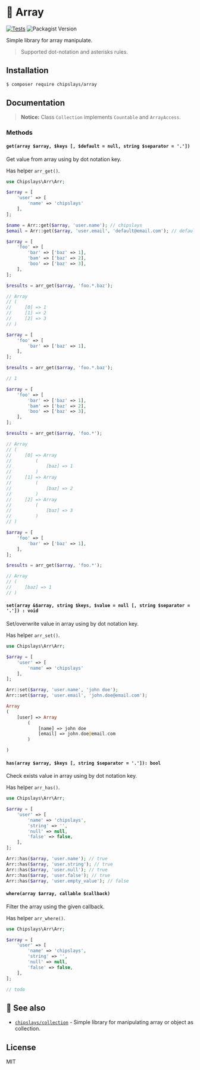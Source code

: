 # 🧰 Array

[![Tests](https://github.com/chipslays/array/actions/workflows/tests.yml/badge.svg)](https://github.com/chipslays/array/actions/workflows/tests.yml)
![Packagist Version](https://img.shields.io/packagist/v/chipslays/array)

Simple library for array manipulate.

> Supported dot-notation and asterisks rules.

## Installation

```bash 
$ composer require chipslays/array
```

## Documentation

> **Notice:** Class `Collection` implements `Countable` and `ArrayAccess`.

### Methods

#### `get(array $array, $keys [, $default = null, string $separator = '.'])`

Get value from array using by dot notation key.

Has helper `arr_get()`.

```php 
use Chipslays\Arr\Arr;

$array = [
    'user' => [
        'name' => 'chipslays'
    ],
];

$name = Arr::get($array, 'user.name'); // chipslays
$email = Arr::get($array, 'user.email', 'default@email.com'); // default@email.com 
```

```php
$array = [
    'foo' => [
        'bar' => ['baz' => 1],
        'bam' => ['baz' => 2],
        'boo' => ['baz' => 3],
    ],
];

$results = arr_get($array, 'foo.*.baz');

// Array
// (
//     [0] => 1
//     [1] => 2
//     [2] => 3
// )
```

```php
$array = [
    'foo' => [
        'bar' => ['baz' => 1],
    ],
];

$results = arr_get($array, 'foo.*.baz');

// 1
```

```php
$array = [
    'foo' => [
        'bar' => ['baz' => 1],
        'bam' => ['baz' => 2],
        'boo' => ['baz' => 3],
    ],
];

$results = arr_get($array, 'foo.*');

// Array
// (
//     [0] => Array
//         (
//             [baz] => 1
//         )
//     [1] => Array
//         (
//             [baz] => 2
//         )
//     [2] => Array
//         (
//             [baz] => 3
//         )
// )
```

```php
$array = [
    'foo' => [
        'bar' => ['baz' => 1],
    ],
];

$results = arr_get($array, 'foo.*');

// Array
// (
//     [baz] => 1
// )
```

#### `set(array &$array, string $keys, $value = null [, string $separator = '.']) : void`

Set/overwrite value in array using by dot notation key.

Has helper `arr_set()`.

```php 
use Chipslays\Arr\Arr;

$array = [
    'user' => [
        'name' => 'chipslays'
    ],
];

Arr::set($array, 'user.name', 'john doe'); 
Arr::set($array, 'user.email', 'john.doe@email.com'); 

Array
(
    [user] => Array
        (
            [name] => john doe
            [email] => john.doe@email.com
        )

)
```

#### `has(array $array, $keys [, string $separator = '.']): bool`

Check exists value in array using by dot notation key.

Has helper `arr_has()`.

```php
use Chipslays\Arr\Arr;

$array = [
    'user' => [
        'name' => 'chipslays',
        'string' => '',
        'null' => null,
        'false' => false,
    ],
];

Arr::has($array, 'user.name'); // true
Arr::has($array, 'user.string'); // true
Arr::has($array, 'user.null'); // true
Arr::has($array, 'user.false'); // true
Arr::has($array, 'user.empty_value'); // false
```


#### `where(array $array, callable $callback)`

Filter the array using the given callback.

Has helper `arr_where()`.

```php
use Chipslays\Arr\Arr;

$array = [
    'user' => [
        'name' => 'chipslays',
        'string' => '',
        'null' => null,
        'false' => false,
    ],
];

// todo
```

## 👀 See also

* [`chipslays/collection`](https://github.com/chipslays/collection) - Simple library for manipulating array or object as collection.

## License 
MIT

